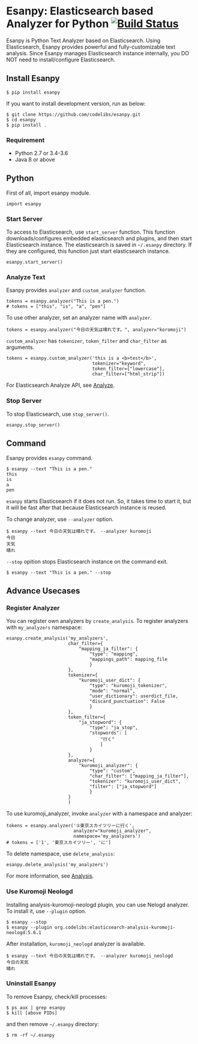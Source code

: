 # Esanpy: Elasticsearch based Analyzer for Python [![Build Status](https://travis-ci.org/codelibs/esanpy.svg?branch=master)](https://travis-ci.org/codelibs/esanpy)

Esanpy is Python Text Analyzer based on Elasticsearch.
Using Elasticsearch, Esanpy provides powerful and fully-customizable text analysis.
Since Esanpy manages Elasticsearch instance internally, you DO NOT need to install/configure Elasticsearch.

## Install Esanpy

    $ pip install esanpy

If you want to install development version, run as below:

    $ git clone https://github.com/codelibs/esanpy.git
    $ cd esanpy
    $ pip install .

### Requirement

* Python 2.7 or 3.4-3.6
* Java 8 or above

## Python

First of all, import esanpy module.

```
import esanpy
```

### Start Server

To access to Elasticsearch, use `start_server` function.
This function downloads/configures embedded elasticsearch and plugins, and then start Elasticsearch instance.
The elasticsearch is saved in `~/.esanpy` directory.
If they are configured, this function just start elasticsearch instance.

```
esanpy.start_server()
```

### Analyze Text

Esanpy provides `analyzer` and `custom_analyzer` function.

```
tokens = esanpy.analyzer("This is a pen.")
# tokens = ["this", "is", "a", "pen"]
```

To use other analyzer, set an analyzer name with `analyzer`.

```
tokens = esanpy.analyzer("今日の天気は晴れです。", analyzer="koromoji")
```

`custom_analyzer` has `tokenizer`, `token_filter` and `char_filter` as arguments.

```
tokens = esanpy.custom_analyzer('this is a <b>test</b>',
                                tokenizer="keyword",
                                token_filter=["lowercase"],
                                char_filter=["html_strip"])
```

For Elasticsearch Analyze API, see [Analyze](https://www.elastic.co/guide/en/elasticsearch/reference/current/indices-analyze.html).

### Stop Server

To stop Elasticsearch, use `stop_server()`.

```
esanpy.stop_server()
```

## Command

Esanpy provides `esanpy` command.

```
$ esanpy --text "This is a pen."
this
is
a
pen
```

`esanpy` starts Elasticsearch if it does not run.
So, it takes time to start it, but it will be fast after that because Elasticsearch instance is reused.

To change analyzer, use `--analyzer` option.

```
$ esanpy --text 今日の天気は晴れです。 --analyzer kuromoji
今日
天気
晴れ
```

`--stop` opition stops Elasticsearch instance on the command exit.

```
$ esanpy --text "This is a pen." --stop
```

## Advance Usecases

### Register Analyzer

You can register own analyzers by `create_analysis`.
To register analyzers with `my_analyzers` namespace:

```
esanpy.create_analysis('my_analyzers',
                       char_filter={
                           "mapping_ja_filter": {
                               "type": "mapping",
                               "mappings_path": mapping_file
                               }
                       },
                       tokenizer={
                           "kuromoji_user_dict": {
                               "type": "kuromoji_tokenizer",
                               "mode": "normal",
                               "user_dictionary": userdict_file,
                               "discard_punctuation": False
                               }
                       },
                       token_filter={
                           "ja_stopword": {
                               "type": "ja_stop",
                               "stopwords": [
                                   "行く"
                                   ]
                               }
                       },
                       analyzer={
                           "kuromoji_analyzer": {
                               "type": "custom",
                               "char_filter": ["mapping_ja_filter"],
                               "tokenizer": "kuromoji_user_dict",
                               "filter": ["ja_stopword"]
                               }
                       }
                       )
```

To use kuromoji_analyzer, invoke `analyzer` with a namespace and analyzer:

```
tokens = esanpy.analyzer('①東京スカイツリーに行く',
                         analyzer="kuromoji_analyzer",
                         namespace='my_analyzers')
# tokens = ['1', '東京スカイツリー', 'に']
```

To delete namespace, use `delete_analysis`:

```
esanpy.delete_analysis('my_analyzers')
```

For more information, see [Analysis](https://www.elastic.co/guide/en/elasticsearch/reference/5.6/analysis.html).

### Use Kuromoji Neologd

Installing analysis-kuromoji-neologd plugin, you can use Nelogd analyzer.
To install it, use `--plugin` option.

```
$ esanpy --stop
$ esanpy --plugin org.codelibs:elasticsearch-analysis-kuromoji-neologd:5.6.1
```

After installation, `kuromoji_neologd` analyzer is available.

```
$ esanpy --text 今日の天気は晴れです。 --analyzer kuromoji_neologd
今日の天気
晴れ
```

### Uninstall Esanpy

To remove Esanpy, check/kill processes:

```
$ ps aux | grep esanpy
$ kill [above PIDs]
```

and then remove `~/.esanpy` directory:

```
$ rm -rf ~/.esanpy
```
